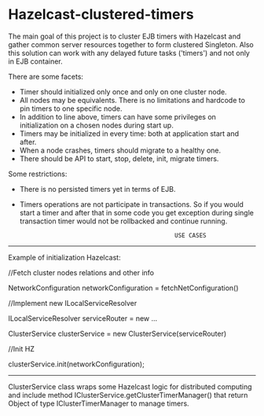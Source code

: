 # Hazelcast-clustered-timers
The main goal of this project is to cluster EJB timers with Hazelcast 
and gather common server resources together to form clustered Singleton. 
Also this solution can work with any delayed future tasks ('timers') and not only in EJB container.

There are some facets:
- Timer should initialized only once and only on one cluster node.
- All nodes may be equivalents. There is no limitations and hardcode to pin timers to one specific node.
- In addition to line above, timers can have some privileges on initialization on a chosen nodes during start up.
- Timers may be initialized in every time: both at application start and after.
- When a node crashes, timers should migrate to a healthy one.
- There should be API to start, stop, delete, init, migrate timers.

Some restrictions:
- There is no persisted timers yet in terms of EJB.
- Timers operations are not participate in transactions. 
So if you would start a timer and after that in some code you get exception during single transaction 
timer would not be rollbacked and continue running.

                                                  USE CASES
--------------------------------------------------------------------------------------
Example of initialization Hazelcast:

//Fetch cluster nodes relations and other info

NetworkConfiguration networkConfiguration = fetchNetConfiguration()

//Implement new ILocalServiceResolver

ILocalServiceResolver serviceRouter = new ...

ClusterService clusterService = new ClusterService(serviceRouter)

//Init HZ

clusterService.init(networkConfiguration); 

--------------------------------------------------------------------------------------
ClusterService class wraps some Hazelcast logic for distributed computing and include method
IClusterService.getClusterTimerManager() that return Object of type IClusterTimerManager to manage timers.


